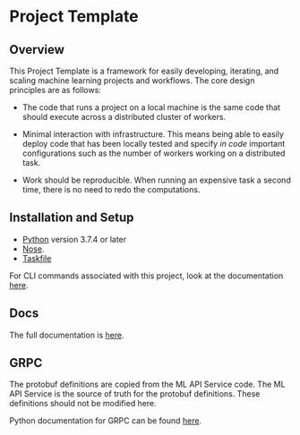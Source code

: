 # Project Template

## Overview

This Project Template is a framework for easily developing, iterating, and
scaling machine learning projects and workflows. The core design principles
are as follows:

- The code that runs a project on a local machine is the same code that should
  execute across a distributed cluster of workers.

- Minimal interaction with infrastructure. This means being able to easily
  deploy code that has been locally tested and specify _in code_ important
  configurations such as the number of workers working on a distributed task.

- Work should be reproducible. When running an expensive task a second time,
  there is no need to redo the computations.

## Installation and Setup

- [Python](https://www.python.org/downloads/) version 3.7.4 or later
- [Nose](https://nose.readthedocs.io/en/latest/).
- [Taskfile](https://taskfile.dev/#/installation)

For CLI commands associated with this project, look at the documentation
[here](./docs/CLI.md).

## Docs

The full documentation is [here](./docs/README.md).

## GRPC

The protobuf definitions are copied from the ML API Service code. The ML API Service
is the source of truth for the protobuf definitions. These definitions should not be
modified here.

Python documentation for GRPC can be found [here](https://grpc.io/docs/quickstart/python/).
